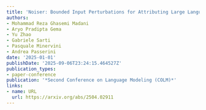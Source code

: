 ```yaml
---
title: 'Noiser: Bounded Input Perturbations for Attributing Large Language Models'
authors:
- Mohammad Reza Ghasemi Madani
- Aryo Pradipta Gema
- Yu Zhao
- Gabriele Sarti
- Pasquale Minervini
- Andrea Passerini
date: '2025-01-01'
publishDate: '2025-09-06T23:24:15.464527Z'
publication_types:
- paper-conference
publication: '*Second Conference on Language Modeling (COLM)*'
links:
- name: URL
  url: https://arxiv.org/abs/2504.02911
---
```

